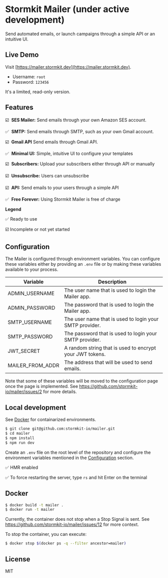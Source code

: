# Stormkit Mailer (under active development)

Send automated emails, or launch campaigns through a simple API or an intuitive UI.

## Live Demo

Visit [https://mailer.stormkit.dev](https://mailer.stormkit.dev). 

- Username: `root`
- Password: `123456`

It's a limited, read-only version.

## Features

☑️ &nbsp;**SES Mailer:** Send emails through your own Amazon SES account.

✅ &nbsp;**SMTP:** Send emails through SMTP, such as your own Gmail account.

☑️ &nbsp;**Gmail API** Send emails through Gmail API.

✅ &nbsp;**Minimal UI:** Simple, intuitive UI to configure your templates

☑️ &nbsp;**Subscribers:** Upload your subscribers either through API or manually

☑️ &nbsp;**Unsubscribe:** Users can unsubscribe

☑️ &nbsp;**API:** Send emails to your users through a simple API

✅ &nbsp;**Free Forever:** Using Stormkit Mailer is free of charge

**Legend**

✅ Ready to use

☑️ Incomplete or not yet started

## Configuration

The Mailer is configured through environment variables. You can configure these
variables either by providing an `.env` file or by making these variables available
to your process.

| Variable | Description | 
| -------- | ----------- |
| ADMIN_USERNAME   | The user name that is used to login the Mailer app. |
| ADMIN_PASSWORD   | The password that is used to login the Mailer app. |
| SMTP_USERNAME    | The user name that is used to login your SMTP provider. | 
| SMTP_PASSWORD    | The password that is used to login your SMTP provider. |
| JWT_SECRET       | A random string that is used to encrypt your JWT tokens. |
| MAILER_FROM_ADDR | The address that will be used to send emails. | 

Note that some of these variables will be moved to the configuration page once the page is implemented. See https://github.com/stormkit-io/mailer/issues/2 for more details.

## Local development

See [Docker](/#Docker) for containarized environments.

```bash
$ git clone git@github.com:stormkit-io/mailer.git
$ cd mailer
$ npm install
$ npm run dev
```

Create an `.env` file on the root level of the repository and configure the environment variables mentioned in the [Configuration](#configuration) section.

✅ HMR enabled

✅ To force restarting the server, type `rs` and hit Enter on the terminal

## Docker

```bash
$ docker build -t mailer .
$ docker run -t mailer
```

Currently, the container does not stop when a Stop Signal is sent. See https://github.com/stormkit-io/mailer/issues/12 for more context.

To stop the container, you can execute: 

```bash
$ docker stop $(docker ps -q --filter ancestor=mailer)
```

## License

MIT
